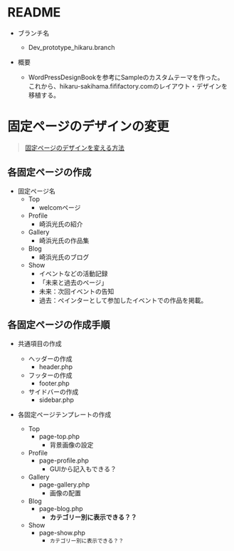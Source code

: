 # README

 - ブランチ名

	 - Dev_prototype_hikaru.branch

 - 概要

	 - WordPressDesignBookを参考にSampleのカスタムテーマを作った。  
	 これから、hikaru-sakihama.fififactory.comのレイアウト・デザインを移植する。

# 固定ページのデザインの変更
>[固定ページのデザインを変える方法](http://blog.livegoods.net/archives/%E5%9B%BA%E5%AE%9A%E3%83%9A%E3%83%BC%E3%82%B8%E3%81%AE%E3%83%87%E3%82%B6%E3%82%A4%E3%83%B3%E3%82%92%E5%A4%89%E3%81%88%E3%82%8B%E6%96%B9%E6%B3%95/)

## 各固定ページの作成
 - 固定ページ名
 	 - Top
 	 	 - welcomページ
 	 - Profile
 	 	 - 崎浜光氏の紹介
 	 - Gallery
 	 	 - 崎浜光氏の作品集
 	 - Blog
 	 	 - 崎浜光氏のブログ
 	 - Show
 	 	 - イベントなどの活動記録
 	 	 - 「未来と過去のページ」
 	 	 - 未来：次回イベントの告知
		 - 過去：ぺインターとして参加したイベントでの作品を掲載。

## 各固定ページの作成手順
 - 共通項目の作成
	 - ヘッダーの作成
	 	 - header.php
	 - フッターの作成
	 	 - footer.php
	 - サイドバーの作成
	 	 - sidebar.php  
  
 - 各固定ページテンプレートの作成			
 	- Top
 		 - page-top.php
 		 	 - 背景画像の設定
 	- Profile
 		 - page-profile.php
 		 	 - GUIから記入もできる？
 	- Gallery
 		 - page-gallery.php
 		 	 - 画像の配置
 	- Blog
 		 - page-blog.php
 		 	 - **カテゴリー別に表示できる？？**
 	- Show
 		 - page-show.php
 		 	 - `カテゴリー別に表示できる？？`




